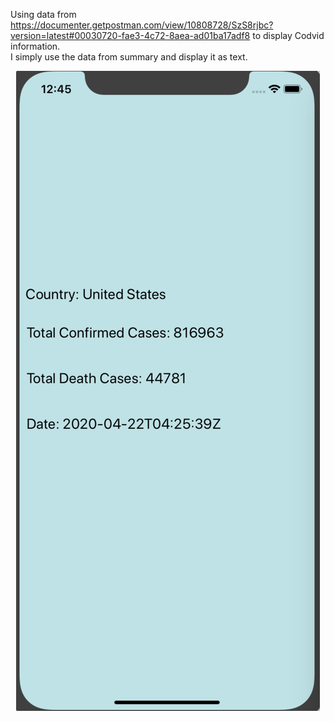 Using data from https://documenter.getpostman.com/view/10808728/SzS8rjbc?version=latest#00030720-fae3-4c72-8aea-ad01ba17adf8 to display Codvid information.  
I simply use the data from summary and display it as text.

<div align=center><img src="https://github.com/BUEC500C1/codvid-app-ZhenfeiYu/blob/master/pictures/CodvidAPI.png"></div>
